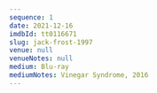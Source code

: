 ```yaml
---
sequence: 1
date: 2021-12-16
imdbId: tt0116671
slug: jack-frost-1997
venue: null
venueNotes: null
medium: Blu-ray
mediumNotes: Vinegar Syndrome, 2016
---
```


